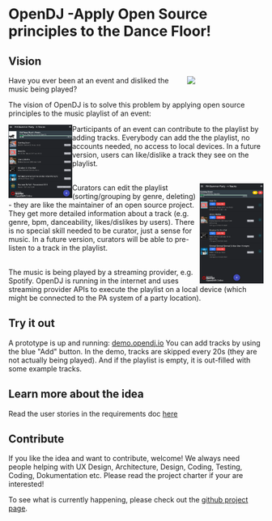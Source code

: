 # OpenDJ -Apply Open Source principles to the Dance Floor! 

## Vision
<img src="docs/img/Logo_OpenDJ_256.png" width="30%" align="right">
Have you ever been at an event and disliked the music being played?  

The vision of OpenDJ is to solve this problem by applying open source principles to the music playlist of an event:  

<img src="docs/img/OpenDJExampleViewUser.png" width="25%" align="left"> 
Participants of an event can contribute to the playlist by adding tracks. Everybody can add the the playlist, no accounts needed, no access to local devices. In a future version, users can like/dislike a track they see on the playlist.  
<br/><br/>

<img src="docs/img/OpenDJExampleViewCurator.png" width="25%" align="right"> Curators can edit the playlist (sorting/grouping by genre, deleting) - they are like the maintainer of an open source project. They get more detailed information about a track (e.g. genre, bpm, danceability, likes/dislikes by users). There is no special skill needed to be curator, just a sense for music. In a future version, curators will be able to pre-listen to a track in the playlist.
<br/><br/>

The music is being played by a streaming provider, e.g. Spotify. OpenDJ is running in the internet and uses streaming provider APIs to execute the playlist on a local device (which might be connected to the PA system of a party location).  

## Try it out
A prototype is up and running: [demo.opendj.io](http://demo.opendj.io)
You can add tracks by using the blue "Add" button.
In the demo, tracks are skipped every 20s (they are not actually being played). And if the playlist is empty, it is out-filled with some example tracks.  

## Learn more about the idea
Read the user stories in the requirements doc [here](docs/10requirements/100requirements.md)

## Contribute
If you like the idea and want to contribute, welcome! We always need people helping with UX Design, Architecture, Design, Coding, Testing, Coding, Dokumentation etc.  Please read the project charter if your are interested! 

To see what is currently happening, please check out the [github project page](https://github.com/opendj/opendj/projects?query=is%3Aopen+sort%3Acreated-asc). 
